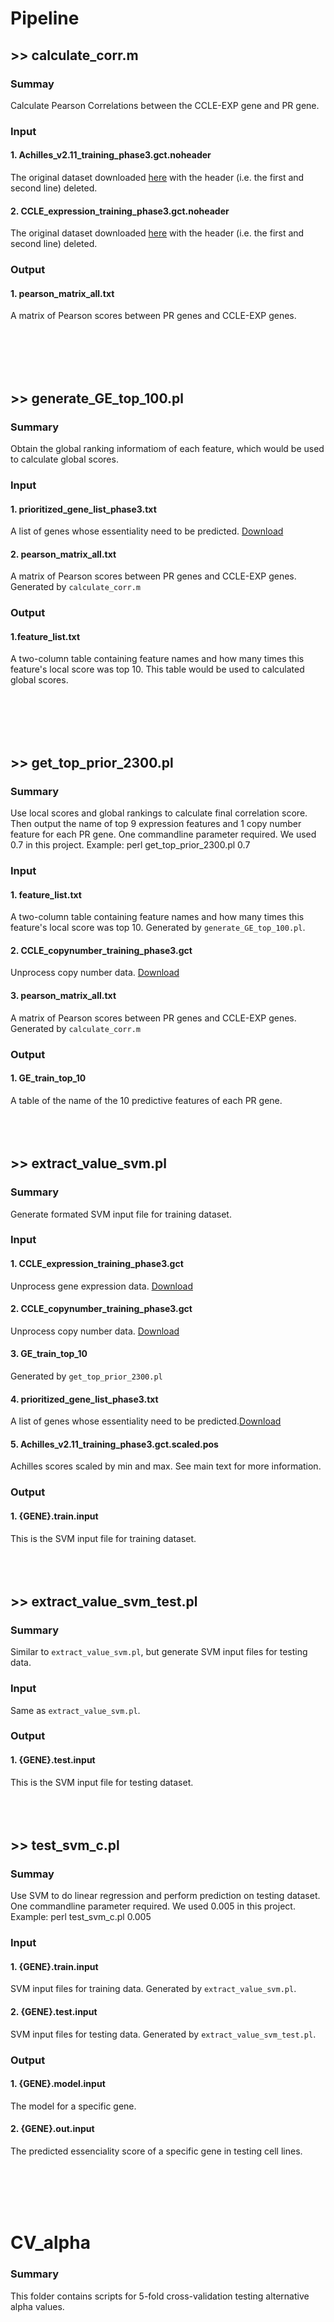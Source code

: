 # Pipeline
## >> calculate_corr.m
### Summay
Calculate Pearson Correlations between the CCLE-EXP gene and PR gene.
### Input
#### 1. Achilles_v2.11_training_phase3.gct.noheader
The original dataset downloaded [here](https://www.synapse.org/#!Synapse:syn2384331/wiki/62825) with the header (i.e. the first and second line) deleted. 
#### 2. CCLE_expression_training_phase3.gct.noheader
The original dataset downloaded [here](https://www.synapse.org/#!Synapse:syn2384331/wiki/62825) with the header (i.e. the first and second line) deleted. 
### Output 
#### 1. pearson_matrix_all.txt
A matrix of Pearson scores between PR genes and CCLE-EXP genes. 

<br><br><br><br>
## >> generate_GE_top_100.pl
### Summary
Obtain the global ranking informatiom of each feature, which would be used to calculate global scores.
### Input
#### 1. prioritized_gene_list_phase3.txt
A list of genes whose essentiality need to be predicted. [Download](https://www.synapse.org/#!Synapse:syn2384331/wiki/62825)
#### 2. pearson_matrix_all.txt
A matrix of Pearson scores between PR genes and CCLE-EXP genes. Generated by `calculate_corr.m` 

### Output
#### 1.feature_list.txt
A two-column table containing feature names and how many times this feature's local score was top 10. This table would be used to calculated global scores.

<br><br><br><br>
## >> get_top_prior_2300.pl
### Summary
Use local scores and global rankings to calculate final correlation score. Then output the name of top 9 expression features and 1 copy number feature for each PR gene. One commandline parameter required. We used 0.7 in this project. 
Example: perl get_top_prior_2300.pl 0.7 
 
### Input
#### 1. feature_list.txt
A two-column table containing feature names and how many times this feature's local score was top 10. Generated by `generate_GE_top_100.pl`.

#### 2. CCLE_copynumber_training_phase3.gct
Unprocess copy number data. [Download](https://www.synapse.org/#!Synapse:syn2384331/wiki/62825)
#### 3. pearson_matrix_all.txt
A matrix of Pearson scores between PR genes and CCLE-EXP genes. Generated by `calculate_corr.m` 

### Output
#### 1. GE_train_top_10
A table of the name of the 10 predictive features of each PR gene.
<br><br><br><br>
## >> extract_value_svm.pl
### Summary
Generate formated SVM input file for training dataset.
### Input
#### 1. CCLE_expression_training_phase3.gct
Unprocess gene expression data. [Download](https://www.synapse.org/#!Synapse:syn2384331/wiki/62825)
#### 2. CCLE_copynumber_training_phase3.gct
Unprocess copy number data. [Download](https://www.synapse.org/#!Synapse:syn2384331/wiki/62825)
#### 3. GE_train_top_10
Generated by `get_top_prior_2300.pl`
#### 4. prioritized_gene_list_phase3.txt
A list of genes whose essentiality need to be predicted.[Download](https://www.synapse.org/#!Synapse:syn2384331/wiki/62825)
#### 5. Achilles_v2.11_training_phase3.gct.scaled.pos
Achilles scores scaled by min and max. See main text for more information.
### Output
#### 1. {GENE}.train.input
This is the SVM input file for training dataset.
<br><br><br><br>
## >> extract_value_svm_test.pl
### Summary
Similar to `extract_value_svm.pl`, but generate SVM input files for testing data.
### Input
Same as `extract_value_svm.pl`.
### Output
#### 1. {GENE}.test.input
This is the SVM input file for testing dataset.
<br><br><br><br>
## >> test_svm_c.pl
### Summay
Use SVM to do linear regression and perform prediction on testing dataset. One commandline parameter required. We used 0.005 in this project. 
Example: perl test_svm_c.pl 0.005 
### Input
#### 1. {GENE}.train.input
SVM input files for training data. Generated by `extract_value_svm.pl`.
#### 2. {GENE}.test.input
SVM input files for testing data. Generated by `extract_value_svm_test.pl`.
### Output
#### 1. {GENE}.model.input
The model for a specific gene.
#### 2. {GENE}.out.input
The predicted essenciality score of a specific gene in testing cell lines.

<br><br><br><br>
# CV_alpha
### Summary
This folder contains scripts for 5-fold cross-validation testing alternative alpha values.
